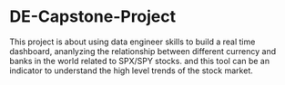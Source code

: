# DE-Capstone-Project

This project is about using data engineer skills to build a real time dashboard, ananlyzing the relationship between different currency and banks in the world related to SPX/SPY stocks. 
and this tool can be an indicator to understand the high level trends of the stock market.